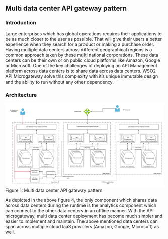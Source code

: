 ## Multi data center API gateway pattern

### Introduction
Large enterprises which has global operations requires their applications to be as much closer to the user as possible. That will give their users a better experience when they search for a product or making a purchase order. Having multiple data centers across different geographical regions is a common approach taken by these multi national corporations. These data centers can be their own or on public cloud platforms like Amazon, Google or Microsoft. One of the key challenges of deploying an API Management platform across data centers is to share data across data centers. WSO2 API Microgateway solve this complexity with it’s unique immutable design and the ability to run without any other dependency. 

### Architecture

![Multi data center API gateway pattern](Microgateway-Pattern4-Multi-Data-Center-Gateway.png)
Figure 1: Multi data center API gateway pattern

As depicted in the above figure 4, the only component which shares data across data centers during the runtime is the analytics component which can connect to the other data centers in an offline manner. With the API microgateway, multi data center deployment has become much simpler and easier to implement and maintain. The above mentioned data centers can span across multiple cloud IaaS providers (Amazon, Google, Microsoft) as well.
